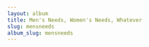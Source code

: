 ```yaml
---
layout: album
title: Men's Needs, Women's Needs, Whatever
slug: mensneeds
album_slug: mensneeds
---
```

